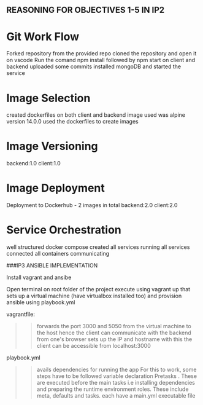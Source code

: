 ## REASONING FOR OBJECTIVES 1-5 IN IP2
# Git Work Flow
Forked repository from the provided repo
cloned the repository and open it on vscode
Run the comand npm install followed by npm start on client and backend
uploaded some commits 
installed mongoDB and started the service

# Image Selection
created dockerfiles on both client and backend
image used was alpine version 14.0.0
used the dockerfiles to create images 


# Image Versioning

backend:1.0
client:1.0

# Image Deployment

Deployment to Dockerhub - 2 images in total 
backend:2.0
client:2.0


# Service Orchestration

well structured docker compose created
all services running 
all services connected 
all containers communicating 


###IP3 ANSIBLE IMPLEMENTATION

Install vagrant and ansibe

Open terminal on root folder of the project
execute using vagrant up that sets up a virtual machine (have virtualbox installed too) and provision ansible using playbook.yml

vagrantfile: 
>>forwards the port 3000 and 5050 from the virtual machine to the host hence the client can communicate with the backend from one's browser
>>sets up the IP and hostname
>>with this the client can be accessible from localhost:3000

playbook.yml
>>avails dependencies for running the app
For this to work, some steps have to be followed
>>variable declaration 
>>Pretasks . These are executed before the main tasks i.e installing dependencies and preparing the runtime environment 
>>roles. These include meta, defaults and tasks. each have a main.yml executable file
